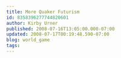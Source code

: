```yaml
---
title: More Quaker Futurism
id: 8358396277744820601
author: Kirby Urner
published: 2008-07-16T13:05:00.000-07:00
updated: 2008-07-17T00:19:48.590-07:00
blog: world_game
tags: 
---
```


